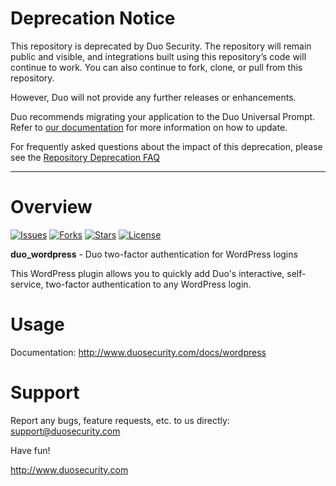 # Deprecation Notice

This repository is deprecated by Duo Security.  The repository will remain public and visible, and integrations built using this repository’s code will continue to work.  You can also continue to fork, clone, or pull from this repository.

However, Duo will not provide any further releases or enhancements.

Duo recommends migrating your application to the Duo Universal Prompt. Refer to [our documentation](https://duo.com/docs/universal-prompt-update-guide) for more information on how to update.

For frequently asked questions about the impact of this deprecation, please see the [Repository Deprecation FAQ](https://duosecurity.github.io/faq.html)

----

# Overview

[![Issues](https://img.shields.io/github/issues/duosecurity/duo_wordpress)](https://github.com/duosecurity/duo_wordpress/issues)
[![Forks](https://img.shields.io/github/forks/duosecurity/duo_wordpress)](https://github.com/duosecurity/duo_wordpress/network/members)
[![Stars](https://img.shields.io/github/stars/duosecurity/duo_wordpress)](https://github.com/duosecurity/duo_wordpress/stargazers)
[![License](https://img.shields.io/badge/License-View%20License-orange)](https://github.com/duosecurity/duo_wordpress/blob/master/LICENSE)

**duo_wordpress** - Duo two-factor authentication for WordPress logins

This WordPress plugin allows you to quickly add Duo's interactive, self-service, two-factor authentication to any WordPress login.

# Usage

Documentation: <http://www.duosecurity.com/docs/wordpress>

# Support

Report any bugs, feature requests, etc. to us directly:
support@duosecurity.com

Have fun!

<http://www.duosecurity.com>

